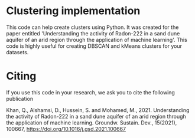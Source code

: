 # Clustering implementation
This code can help create clusters using Python. It was created for the paper entitled 'Understanding the activity of Radon-222 in a sand dune aquifer of an arid region through the application of machine learning'. This code is highly useful for creating DBSCAN and kMeans clusters for your datasets.


# Citing
If you use this code in your research, we ask you to cite the following publication

Khan, Q., Alshamsi, D., Hussein, S. and Mohamed, M., 2021. Understanding the activity of Radon-222 in a sand dune aquifer of an arid region through the application of machine learning. Groundw. Sustain. Dev., 15(2021), 100667, https://doi.org/10.1016/j.gsd.2021.100667

